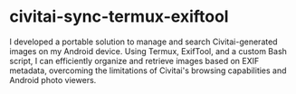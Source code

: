 # civitai-sync-termux-exiftool
I developed a portable solution to manage and search Civitai-generated images on my Android device. Using Termux, ExifTool, and a custom Bash script, I can efficiently organize and retrieve images based on EXIF metadata, overcoming the limitations of Civitai's browsing capabilities and Android photo viewers.
